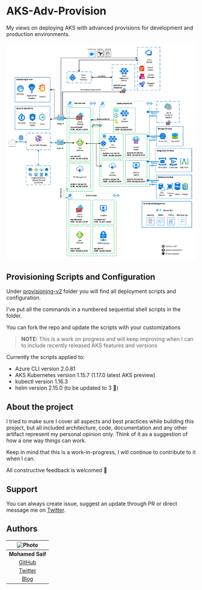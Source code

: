 # AKS-Adv-Provision

My views on deploying AKS with advanced provisions for development and production environments. 

![aks-architecture](res/aks-architecture.png)

## Provisioning Scripts and Configuration

Under [provisioning-v2](/provisioning-v2) folder you will find all deployment scripts and configuration. 

I've put all the commands in a numbered sequential shell scripts in the folder.

You can fork the repo and update the scripts with your customizations

> **NOTE:** This is a work on progress and will keep improving when I can to include recently released AKS features and versions

Currently the scripts applied to:
- Azure CLI version 2.0.81
- AKS Kubernetes version 1.15.7 (1.17.0 latest AKS preview)
- kubectl version 1.16.3
- helm version 2.15.0 (to be updated to 3 🤞)

## About the project

I tried to make sure I cover all aspects and best practices while building this project, but all included architecture, code, documentation and any other artifact represent my personal opinion only. Think of it as a suggestion of how a one way things can work.

Keep in mind that this is a work-in-progress, I will continue to contribute to it when I can.

All constructive feedback is welcomed 🙏

## Support

You can always create issue, suggest an update through PR or direct message me on [Twitter](https://twitter.com/mohamedsaif101).

## Authors

|      ![Photo](res/mohamed-saif.jpg)            |
|:----------------------------------------------:|
|                 **Mohamed Saif**               |
|     [GitHub](https://github.com/mohamedsaif)   |
|  [Twitter](https://twitter.com/mohamedsaif101) |
|         [Blog](http://blog.mohamedsaif.com)    |